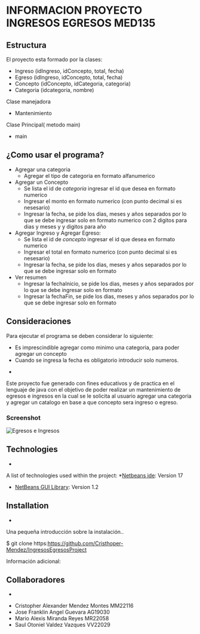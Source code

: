 # INFORMACION PROYECTO INGRESOS EGRESOS MED135

## Estructura 
El proyecto esta formado por la clases:

- Ingreso (idIngreso, idConcepto, total, fecha)
- Egreso (idIngreso, idConcepto, total, fecha)
- Concepto (idConcepto, idCategoria, categoria)
- Categoria (idcategoria, nombre)

Clase manejadora
- Mantenimiento

Clase Principal( metodo main)
- main

## ¿Como usar el programa? 
- Agregar una categoria
    - Agregar el tipo de categoria en formato alfanumerico
-  Agregar un Concepto
    - Se lista el id de *categoria* ingresar el id que desea en formato numerico
    - Ingresar el monto en formato numerico (con punto decimal si es nesesario)
    - Ingresar la fecha, se pide los dias, meses y años separados por lo que se debe ingresar solo en formato numerico      con 2 digitos para dias y meses y y digitos para año
-  Agregar  Ingreso y Agregar  Egreso:
    - Se lista el id de *concepto* ingresar el id que desea en formato numerico
    - Ingresar  el total en formato numerico (con punto decimal si es nesesario)
    - Ingresar la fecha, se pide los dias, meses y años separados por lo que se debe ingresar solo en formato
-  Ver resumen
    - Ingresar la fechaInicio, se pide los dias, meses y años separados por lo que se debe ingresar solo en formato
    - Ingresar la fechaFin, se pide los dias, meses y años separados por lo que se debe ingresar solo en formato


## Consideraciones
Para ejecutar el programa se deben considerar lo siguiente:

- Es imprescindible agregar como minimo una categoria, para poder agregar un concepto
- Cuando se ingresa la fecha es obligatorio introducir solo numeros.
*
Este proyecto fue generado con fines educativos y de practica en el lenguaje de java con el objetivo de poder realizar un mantenimiento de egresos e ingresos en la cual se le solicita al usuario agregar una categoria y agregar un catalogo en base a que concepto sera  ingreso o egreso.
### Screenshot
![Egresos e Ingresos](https://media0.giphy.com/media/l4Ki4brqR7uZHy0ZW/giphy.gif?cid=ecf05e47dmfovfajnlsmqesylj4vchzcbhseg59jxdpnlghf&ep=v1_gifs_search&rid=giphy.gif&ct=g)
## Technologies
*
A list of technologies used within the project:
*[Netbeans ide](https://netbeans.apache.org/download/nb17/): Version 17 
* [NetBeans GUI Library](https://github.com/Cristhoper-Mendez/IngresosEgresosProject): Version 1.2
## Installation
*
Una pequeña introducción sobre la instalación.. 

$ git clone https:https://github.com/Cristhoper-Mendez/IngresosEgresosProject

Información adicional:
## Collaboradores
*
- Cristopher Alexander Mendez Montes MM22116
- Jose Franklin Angel Guevara AG19030
- Mario Alexis Miranda Reyes MR22058
- Saul Otoniel Valdez Vazques VV22029
